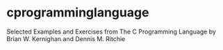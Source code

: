 # cprogramminglanguage
Selected Examples and Exercises from The C Programming Language by Brian W. Kernighan and Dennis M. Ritchie
